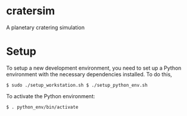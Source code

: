 cratersim
=========

A planetary cratering simulation

Setup
=========
To setup a new development environment, you need to set up a Python environment
with the necessary dependencies installed. To do this,

`$ sudo ./setup_workstation.sh
$ ./setup_python_env.sh`

To activate the Python environment:

`$ . python_env/bin/activate`



